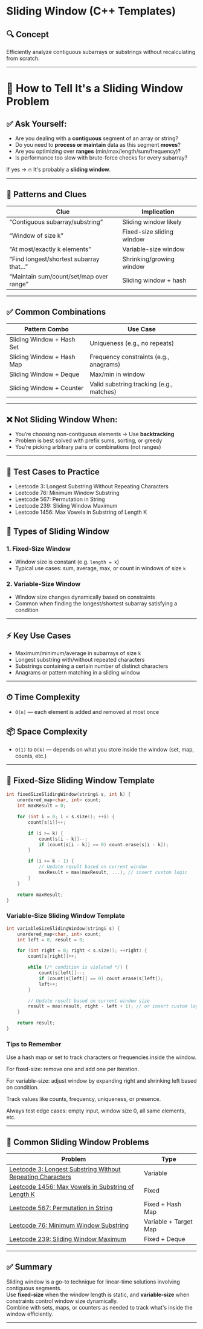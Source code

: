 # Sliding Window (C++ Templates)

## 🔍 Concept

Efficiently analyze contiguous subarrays or substrings without recalculating from scratch.

---

# 🧠 How to Tell It's a Sliding Window Problem

## ✅ Ask Yourself:

- Are you dealing with a **contiguous** segment of an array or string?
- Do you need to **process or maintain** data as this segment **moves**?
- Are you optimizing over **ranges** (min/max/length/sum/frequency)?
- Is performance too slow with brute-force checks for every subarray?

If yes → 🔥 It's probably a **sliding window**.

---

## 📌 Patterns and Clues

| Clue                                        | Implication           |
|---------------------------------------------|------------------------|
| “Contiguous subarray/substring”             | Sliding window likely  |
| “Window of size k”                          | Fixed-size sliding window |
| “At most/exactly k elements”                | Variable-size window   |
| “Find longest/shortest subarray that…”      | Shrinking/growing window |
| “Maintain sum/count/set/map over range”     | Sliding window + hash  |

---

## ✅ Common Combinations

| Pattern Combo             | Use Case                                  |
|---------------------------|--------------------------------------------|
| Sliding Window + Hash Set | Uniqueness (e.g., no repeats)             |
| Sliding Window + Hash Map | Frequency constraints (e.g., anagrams)    |
| Sliding Window + Deque    | Max/min in window                         |
| Sliding Window + Counter  | Valid substring tracking (e.g., matches)  |

---

## ❌ Not Sliding Window When:

- You’re choosing non-contiguous elements → Use **backtracking**
- Problem is best solved with prefix sums, sorting, or greedy
- You’re picking arbitrary pairs or combinations (not ranges)

---

## 🎯 Test Cases to Practice

- Leetcode 3: Longest Substring Without Repeating Characters
- Leetcode 76: Minimum Window Substring
- Leetcode 567: Permutation in String
- Leetcode 239: Sliding Window Maximum
- Leetcode 1456: Max Vowels in Substring of Length K


## 🧠 Types of Sliding Window

### 1. **Fixed-Size Window**
- Window size is constant (e.g. `length = k`)
- Typical use cases: sum, average, max, or count in windows of size `k`

### 2. **Variable-Size Window**
- Window size changes dynamically based on constraints
- Common when finding the longest/shortest subarray satisfying a condition

---

## ⚡ Key Use Cases

- Maximum/minimum/average in subarrays of size `k`
- Longest substring with/without repeated characters
- Substrings containing a certain number of distinct characters
- Anagrams or pattern matching in a sliding window

---

## ⏱ Time Complexity

- `O(n)` — each element is added and removed at most once

## 📦 Space Complexity

- `O(1)` to `O(k)` — depends on what you store inside the window (set, map, counts, etc.)

---

## 🧩 Fixed-Size Sliding Window Template

```cpp
int fixedSizeSlidingWindow(string& s, int k) {
    unordered_map<char, int> count;
    int maxResult = 0;

    for (int i = 0; i < s.size(); ++i) {
        count[s[i]]++;

        if (i >= k) {
            count[s[i - k]]--;
            if (count[s[i - k]] == 0) count.erase(s[i - k]);
        }

        if (i >= k - 1) {
            // Update result based on current window
            maxResult = max(maxResult, ...); // insert custom logic
        }
    }

    return maxResult;
}
```
### Variable-Size Sliding Window Template

```cpp
int variableSizeSlidingWindow(string& s) {
    unordered_map<char, int> count;
    int left = 0, result = 0;

    for (int right = 0; right < s.size(); ++right) {
        count[s[right]]++;

        while (/* condition is violated */) {
            count[s[left]]--;
            if (count[s[left]] == 0) count.erase(s[left]);
            left++;
        }

        // Update result based on current window size
        result = max(result, right - left + 1); // or insert custom logic
    }

    return result;
}
```

### Tips to Remember

Use a hash map or set to track characters or frequencies inside the window.

For fixed-size: remove one and add one per iteration.

For variable-size: adjust window by expanding right and shrinking left based on condition.

Track values like counts, frequency, uniqueness, or presence.

Always test edge cases: empty input, window size 0, all same elements, etc.

---

## 🧪 Common Sliding Window Problems

| Problem | Type |
|--------|------|
| [Leetcode 3: Longest Substring Without Repeating Characters](https://leetcode.com/problems/longest-substring-without-repeating-characters/) | Variable |
| [Leetcode 1456: Max Vowels in Substring of Length K](https://leetcode.com/problems/maximum-number-of-vowels-in-a-substring-of-given-length/) | Fixed |
| [Leetcode 567: Permutation in String](https://leetcode.com/problems/permutation-in-string/) | Fixed + Hash Map |
| [Leetcode 76: Minimum Window Substring](https://leetcode.com/problems/minimum-window-substring/) | Variable + Target Map |
| [Leetcode 239: Sliding Window Maximum](https://leetcode.com/problems/sliding-window-maximum/) | Fixed + Deque |

---

## ✅ Summary

Sliding window is a go-to technique for linear-time solutions involving contiguous segments.  
Use **fixed-size** when the window length is static, and **variable-size** when constraints control window size dynamically.  
Combine with sets, maps, or counters as needed to track what's inside the window efficiently.

---
